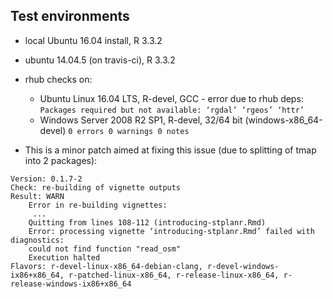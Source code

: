## Test environments
* local Ubuntu 16.04 install, R 3.3.2
* ubuntu 14.04.5 (on travis-ci), R 3.3.2
* rhub checks on:
    * Ubuntu Linux 16.04 LTS, R-devel, GCC - error due to rhub deps:
    `Packages required but not available: ‘rgdal’ ‘rgeos’ ‘httr’`
    * Windows Server 2008 R2 SP1, R-devel, 32/64 bit (windows-x86_64-devel)
    `0 errors 0 warnings 0 notes`

* This is a minor patch aimed at fixing this issue (due to splitting of tmap into 2 packages):

```
Version: 0.1.7-2
Check: re-building of vignette outputs
Result: WARN
    Error in re-building vignettes:
     ...
    Quitting from lines 108-112 (introducing-stplanr.Rmd)
    Error: processing vignette ‘introducing-stplanr.Rmd’ failed with diagnostics:
    could not find function "read_osm"
    Execution halted
Flavors: r-devel-linux-x86_64-debian-clang, r-devel-windows-ix86+x86_64, r-patched-linux-x86_64, r-release-linux-x86_64, r-release-windows-ix86+x86_64
```